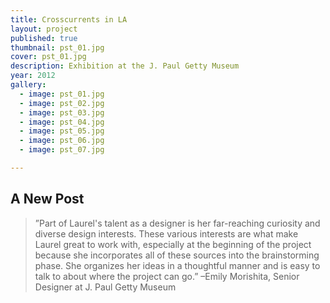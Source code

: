 ```yaml
---
title: Crosscurrents in LA 
layout: project
published: true
thumbnail: pst_01.jpg
cover: pst_01.jpg
description: Exhibition at the J. Paul Getty Museum
year: 2012
gallery: 
  - image: pst_01.jpg
  - image: pst_02.jpg
  - image: pst_03.jpg
  - image: pst_04.jpg
  - image: pst_05.jpg
  - image: pst_06.jpg
  - image: pst_07.jpg

---
```



## A New Post

> ”Part of Laurel's talent as a designer is her far-reaching curiosity and diverse design interests. These various interests are what make Laurel great to work with, especially at the beginning of the project because she incorporates all of these sources into the brainstorming phase. She organizes her ideas in a thoughtful manner and is easy to talk to about where the project can go.” –Emily Morishita, Senior Designer at J. Paul Getty Museum
